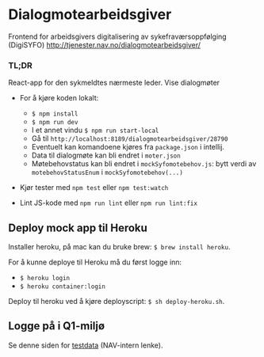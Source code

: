 # Dialogmotearbeidsgiver

Frontend for arbeidsgivers digitalisering av sykefraværsoppfølging (DigiSYFO) http://tjenester.nav.no/dialogmotearbeidsgiver/

### TL;DR

React-app for den sykmeldtes nærmeste leder. Vise dialogmøter

- For å kjøre koden lokalt:

  - `$ npm install`
  - `$ npm run dev`
  - I et annet vindu `$ npm run start-local`
  - Gå til `http://localhost:8189/dialogmotearbeidsgiver/28790`
  - Eventuelt kan komandoene kjøres fra `package.json` i intellij.
  - Data til dialogmøte kan bli endret i `moter.json`
  - Møtebehovstatus kan bli endret i `mockSyfomotebehov.js`: bytt verdi av `motebehovStatusEnum` i `mockSyfomotebehov(...)`

- Kjør tester med `npm test` eller `npm test:watch`
- Lint JS-kode med `npm run lint` eller `npm run lint:fix`

## Deploy mock app til Heroku

Installer heroku, på mac kan du bruke brew: `$ brew install heroku`.

For å kunne deploye til Heroku må du først logge inn:

- `$ heroku login`
- `$ heroku container:login`

Deploy til heroku ved å kjøre deployscript: `$ sh deploy-heroku.sh`.

## Logge på i Q1-miljø

Se denne siden for [testdata](https://confluence.adeo.no/pages/viewpage.action?pageId=228580060) (NAV-intern lenke).
